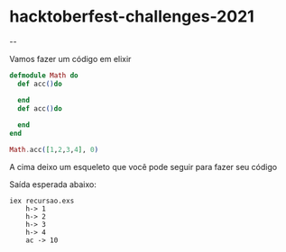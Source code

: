 # hacktoberfest-challenges-2021
--


Vamos fazer um código em elixir

```elixir
defmodule Math do
  def acc()do

  end
  def acc()do
    
  end
end

Math.acc([1,2,3,4], 0)
```

A cima deixo um esqueleto que você pode seguir para fazer seu código

Saída esperada abaixo:

```fish
iex recursao.exs 
    h-> 1
    h-> 2
    h-> 3
    h-> 4
    ac -> 10
```